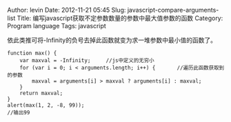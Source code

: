 Author: levin
Date: 2012-11-21 05:45
Slug: javascript-compare-arguments-list
Title: 编写javascript获取不定参数数量的参数中最大值参数的函数
Category: Program language
Tags: javascript

依此类推可将-Infinity的负号去掉此函数就变为求一堆参数中最小值的函数了。

<!-- more -->

    function max() {
        var maxval = -Infinity;     //js中定义的无穷小
        for (var i = 0; i < arguments.length; i++) {       //遍历此函数获取到的参数
            maxval = arguments[i] > maxval ? arguments[i] : maxval;
        }
        return maxval;
    }
    alert(max(1, 2, -8, 99));
    //输出99

